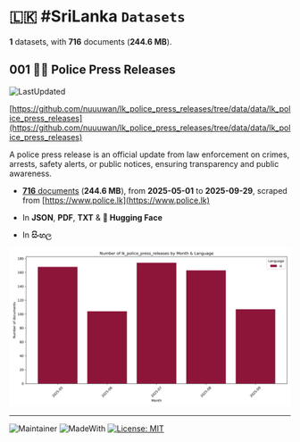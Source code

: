 # 🇱🇰 #SriLanka `Datasets`

**1** datasets, with **716** documents (**244.6 MB**).

## 001 👮‍♂️ Police Press Releases

![LastUpdated](https://img.shields.io/badge/last_updated-2025--09--30_06:20:09-green)

[https://github.com/nuuuwan/lk_police_press_releases/tree/data/data/lk_police_press_releases](https://github.com/nuuuwan/lk_police_press_releases/tree/data/data/lk_police_press_releases)

A police press release is an official update from law enforcement on crimes, arrests, safety alerts, or public notices, ensuring transparency and public awareness.

- [**716** documents](https://github.com/nuuuwan/lk_police_press_releases/tree/data/data/lk_police_press_releases) (**244.6 MB**), from **2025-05-01** to **2025-09-29**, scraped from [https://www.police.lk](https://www.police.lk)

- In **JSON**, **PDF**, **TXT** & **🤗 Hugging Face**

- In **සිංහල**

![Chart](https://raw.githubusercontent.com/nuuuwan/lk_police_press_releases/refs/heads/data/data/lk_police_press_releases/docs_by_month_and_lang.png)

---

![Maintainer](https://img.shields.io/badge/maintainer-nuuuwan-red)
![MadeWith](https://img.shields.io/badge/made_with-python-blue)
[![License: MIT](https://img.shields.io/badge/License-MIT-yellow.svg)](https://opensource.org/licenses/MIT)
